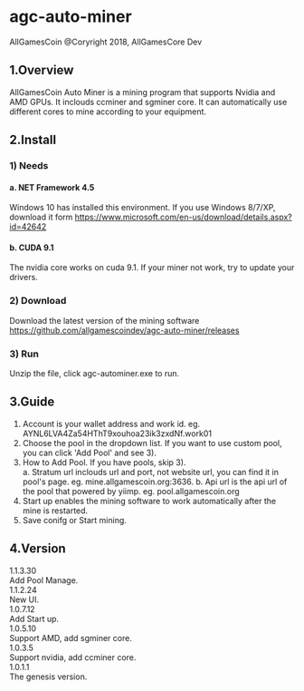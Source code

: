 # agc-auto-miner

AllGamesCoin @Coryright 2018, AllGamesCore Dev

## 1.Overview

AllGamesCoin Auto Miner is a mining program that supports Nvidia and AMD GPUs. It inclouds ccminer and sgminer core. It can automatically use different cores to mine according to your equipment.

## 2.Install

### 1) Needs<br>
#### a. NET Framework 4.5<br>
Windows 10 has installed this environment. If you use Windows 8/7/XP, download it form https://www.microsoft.com/en-us/download/details.aspx?id=42642<br>
#### b. CUDA 9.1<br>
The nvidia core works on cuda 9.1. If your miner not work, try to update your drivers.<br>
### 2) Download<br>
Download the latest version of the mining software<br>
https://github.com/allgamescoindev/agc-auto-miner/releases<br>
### 3) Run<br>
Unzip the file, click agc-autominer.exe to run.<br>

## 3.Guide

1) Account is your wallet address and work id. eg. AYNL6LVA4Za54HThT9xouhoa23ik3zxdNf.work01<br>
2) Choose the pool in the dropdown list. If you want to use custom pool, you can click 'Add Pool' and see 3). 
3) How to Add Pool. If you have pools, skip 3).<br>
a. Stratum url inclouds url and port, not website url, you can find it in pool's page. eg. mine.allgamescoin.org:3636. 
b. Api url is the api url of the pool that powered by yiimp. eg. pool.allgamescoin.org<br>
4) Start up enables the mining software to work automatically after the mine is restarted.<br>
5) Save conifg or Start mining.<br>

## 4.Version

1.1.3.30<br>Add Pool Manage.<br>
1.1.2.24<br>New UI.<br>
1.0.7.12<br>Add Start up.<br>
1.0.5.10<br>Support AMD, add sgminer core.<br>
1.0.3.5<br>Support nvidia, add ccminer core.<br>
1.0.1.1<br>The genesis version.<br>

